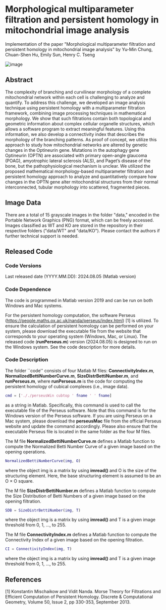 # Morphological multiparameter filtration and persistent homology in mitochondrial image analysis

Implementation of the paper "Morphological multiparameter filtration and persistent homology in mitochondrial image analysis" by Yu-Min Chung, Chuan-Shen Hu, Emily Sun, Henry C. Tseng

![image](https://github.com/user-attachments/assets/f9e53644-d90e-4407-b679-bfba70e7b81c)

## Abstract
The complexity of branching and curvilinear morphology of a complete mitochondrial network within each cell is challenging to analyze and quantify. To address this challenge, we developed an image analysis technique using persistent homology with a multiparameter filtration framework, combining image processing techniques in mathematical morphology. We show that such filtrations contain both topological and geometric information about complex cellular organelle structures, which allows a software program to extract meaningful features. Using this information, we also develop a connectivity index that describes the morphology of the branching patterns. As proof of concept, we utilize this approach to study how mitochondrial networks are altered by genetic changes in the Optineurin gene. Mutations in the autophagy gene Optineurin (OPTN) are associated with primary open-angle glaucoma (POAG), amyotrophic lateral sclerosis (ALS), and Paget’s disease of the bone, but the pathophysiological mechanism is unclear.  We utilized the proposed mathematical morphology-based multiparameter filtration and persistent homology approach to analyze and quantitatively compare how changes in the OPTN gene alter mitochondrial structures from their normal interconnected, tubular morphology into scattered, fragmented pieces.

## Image Data
There are a total of 15 grayscale images in the folder "data," encoded in the Portable Network Graphics (PNG) format, which can be freely accessed. Images classified as WT and KO are stored in the repository in their respective folders ("data/WT" and "data/KO"). Please contact the authors if further technical support is needed.

## Released Code

### Code Versions
Last released date (YYYY.MM.DD): 2024.08.05 (Matlab version)

### Code Dependence

The code is programmed in Matlab version 2019 and can be run on both Windows and Mac systems. 

For the persistent homology computation, the software Perseus (https://people.maths.ox.ac.uk/nanda/perseus/index.html) [1] is utilized. To ensure the calculation of persistent homology can be performed on your system, please download the executable file from the website that corresponds to your operating system (Windows, Mac, or Linux). The released code (**runPerseus.m**) version (2024.08.05) is designed to run on the Windows system. See the code description for more details.

### Code Description

The folder ``code'' consists of four Matlab M files: **ConnectivityIndex.m**, **NormalizedBettiNumberCurve.m**, **SizeDistrBettiNumber.m**, and **runPerseus.m**, where **runPerseus.m** is the code for computing the persistent homology of cubical complexes (i.e., image data). 

```matlab
cmd = ['././perseusWin cubtop ' fname ' ' fname]
````

as a string in Matlab. Specifically, this command is used to call the executable file of the Perseus software. Note that this command is for the Windows version of the Perseus software. If you are using Perseus on a Mac system, please download the **perseusMac** file from the official Perseus website and update the command accordingly. Please also ensure that the executable Perseus file is located in the same folder as the four M files.

The M file **NormalizedBettiNumberCurve.m** defines a Matlab function to compute the Normalized Betti Number Curve of a given image based on the opening operations.

```matlab
NormalizedBettiNumberCurve(img, O)
````

where the object img is a matrix by using **imread()** and O is the size of the structuring element. Here, the base structuring element is assumed to be an O $\times$ O square.

The M file **SizeDistrBettiNumber.m** defines a Matlab function to compute the Size Distribution of Betti Numbers of a given image based on the opening filtration.

```matlab
SDB = SizeDistrBettiNumber(img, T)
````

where the object img is a matrix by using **imread()** and T is a given image threshold from 0, 1, ..., to 255.

The M file **ConnectivityIndex.m** defines a Matlab function to compute the Connectivity Index of a given image based on the opening filtration.

```matlab
CI = ConnectivityIndex(img, T)
````

where the object img is a matrix by using **imread()** and T is a given image threshold from 0, 1, ..., to 255.

## References
[1] Konstantin Mischaikow and Vidit Nanda. Morse Theory for Filtrations and Efficient Computation of Persistent Homology. Discrete & Computational Geometry, Volume 50, Issue 2, pp 330-353, September 2013.
